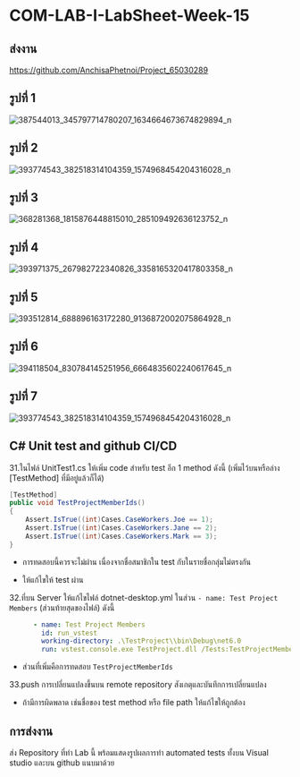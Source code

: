 # COM-LAB-I-LabSheet-Week-15
## ส่งงาน
https://github.com/AnchisaPhetnoi/Project_65030289
## รูปที่ 1
![387544013_345797714780207_1634664673674829894_n](https://github.com/AnchisaPhetnoi/COM-LAB-I-LabSheet-Week-15/assets/144197034/f25842e2-b943-4506-89d1-73a8e47851b6)
## รูปที่ 2
![393774543_382518314104359_1574968454204316028_n](https://github.com/AnchisaPhetnoi/COM-LAB-I-LabSheet-Week-15/assets/144197034/ca0e8877-6ada-4738-8c75-0acdc3e33802)
## รูปที่ 3
![368281368_1815876448815010_285109492636123752_n](https://github.com/AnchisaPhetnoi/COM-LAB-I-LabSheet-Week-15/assets/144197034/4b6206b9-7e04-4ca8-97d6-a6c1859e37e3)
## รูปที่ 4
![393971375_267982722340826_3358165320417803358_n](https://github.com/AnchisaPhetnoi/COM-LAB-I-LabSheet-Week-15/assets/144197034/d3d8577c-5aa0-4b5c-a943-9719a7504bd5)
## รูปที่ 5
![393512814_688896163172280_9136872002075864928_n](https://github.com/AnchisaPhetnoi/COM-LAB-I-LabSheet-Week-15/assets/144197034/953a6dff-87ce-493d-920f-dd48450329a2)
## รูปที่ 6
![394118504_830784145251956_6664835602240617645_n](https://github.com/AnchisaPhetnoi/COM-LAB-I-LabSheet-Week-15/assets/144197034/069b43ff-8aee-4759-91e4-0abd61fc2831)
## รูปที่ 7
![393774543_382518314104359_1574968454204316028_n](https://github.com/AnchisaPhetnoi/COM-LAB-I-LabSheet-Week-15/assets/144197034/d1336f94-2fed-449e-8081-9aef813d4c4d)

##  C# Unit test and github CI/CD

31.ในไฟล์ UnitTest1.cs ให้เพิ่ม code สำหรับ test อีก 1  method  ดังนี้ (เพิ่มไว้บนหรือล่าง  [TestMethod] ที่มีอยู่แล้วก็ได้)

```cs
[TestMethod]
public void TestProjectMemberIds()
{
    Assert.IsTrue((int)Cases.CaseWorkers.Joe == 1);
    Assert.IsTrue((int)Cases.CaseWorkers.Jane == 2);
    Assert.IsTrue((int)Cases.CaseWorkers.Mark == 3);
}
```

- การทดสอบนี้ควรจะไม่ผ่าน เนื่องจากชื่อสมาชิกใน test กับในรายชื่อกลุ่มไม่ตรงกัน

- ให้แก้ไขให้ test ผ่าน

32.ที่บน Server ให้แก้ไขไฟล์ dotnet-desktop.yml ในส่วน `- name: Test Project Members`  (ส่วนท้ายสุดของไฟล์) ดังนี้

```yml
      - name: Test Project Members
        id: run_vstest
        working-directory: .\TestProject\\bin\Debug\net6.0
        run: vstest.console.exe TestProject.dll /Tests:TestProjectMembersCount,TestProjectMemberIds 
```

- ส่วนที่เพิ่มคือการทดสอบ `TestProjectMemberIds`

33.push การเปลี่ยนแปลงขึ้นบน  remote repository  สังเกตุและบันทึกการเปลี่ยนแปลง

- ถ้ามีการผิดพลาด เช่นชื่อของ test method หรือ  file path ให้แก้ไขให้ถูกต้อง

## การส่งงาน

ส่ง Repository ที่ทำ Lab นี้ พร้อมแสดงรูปผลการทำ automated tests ทั้งบน Visual studio และบน github แนบมาด้วย
